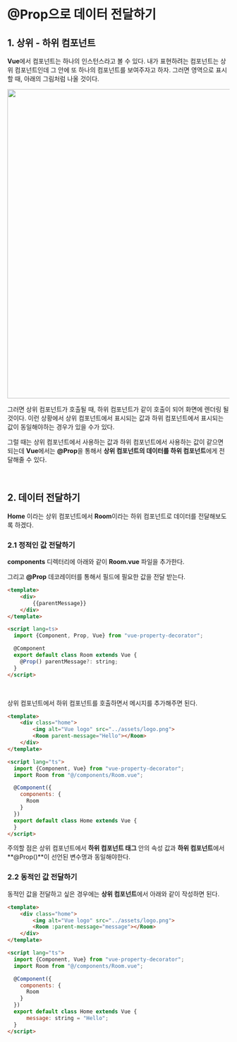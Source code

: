 # @Prop으로 데이터 전달하기

## 1. 상위 - 하위 컴포넌트

**Vue**에서 컴포넌트는 하나의 인스턴스라고 볼 수 있다. 내가 표현하려는 컴포넌트는 상위 컴포넌트인데 그 안에 또 하나의 컴포넌트를 보여주자고 하자. 그러면 영역으로 표시할 때, 아래의 그림처럼 나올 것이다.

<img src="https://imgur.com/aFILQZP.png" width="700" >

그러면 상위 컴포넌트가 호출될 때, 하위 컴포넌트가 같이 호출이 되어 화면에 렌더링 될 것이다. 이런 상황에서 상위 컴포넌트에서 표시되는 값과 하위 컴포넌트에서 표시되는 값이 동일해야하는 경우가 있을 수가 있다.

그럴 때는 상위 컴포넌트에서 사용하는 값과 하위 컴포넌트에서 사용하는 값이 같으면 되는데 **Vue**에서는 **@Prop**을 통해서 **상위 컴포넌트의 데이터를 하위 컴포넌트**에게 전달해줄 수 있다.

<br>

## 2. 데이터 전달하기

**Home** 이라는 상위 컴포넌트에서 **Room**이라는 하위 컴포넌트로 데이터를 전달해보도록 하겠다.

### 2.1 정적인 값 전달하기

**components** 디렉터리에 아래와 같이 **Room.vue** 파일을 추가한다.

그리고 **@Prop** 데코레이터를 통해서 필드에 필요한 값을 전달 받는다.

```html
<template>
    <div>
        {{parentMessage}}
    </div>
</template>

<script lang=ts>
  import {Component, Prop, Vue} from "vue-property-decorator";

  @Component
  export default class Room extends Vue {
    @Prop() parentMessage?: string;
  }
</script>
```

<br>

상위 컴포넌트에서 하위 컴포넌트를 호출하면서 메시지를 추가해주면 된다.

```html
<template>
    <div class="home">
        <img alt="Vue logo" src="../assets/logo.png">
        <Room parent-message="Hello"></Room>
    </div>
</template>

<script lang="ts">
  import {Component, Vue} from "vue-property-decorator";
  import Room from "@/components/Room.vue";

  @Component({
    components: {
      Room
    }
  })
  export default class Home extends Vue {
  }
</script>

```

주의할 점은 상위 컴포넌트에서 **하위 컴포넌트 태그** 안의 속성 값과 **하위 컴포넌트**에서 **@Prop()**이 선언된 변수명과 동일해야한다.

### 2.2 동적인 값 전달하기

동적인 값을 전달하고 싶은 경우에는 **상위 컴포넌트**에서 아래와 같이 작성하면 된다.

```html
<template>
    <div class="home">
        <img alt="Vue logo" src="../assets/logo.png">
        <Room :parent-message="message"></Room>
    </div>
</template>

<script lang="ts">
  import {Component, Vue} from "vue-property-decorator";
  import Room from "@/components/Room.vue";

  @Component({
    components: {
      Room
    }
  })
  export default class Home extends Vue {
      message: string = "Hello";
  }
</script>

```